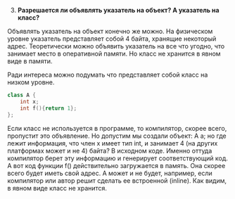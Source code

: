 003. **Разрешается ли объявлять указатель на объект? А указатель на класс?**  

Объявлять указатель на объект конечно же можно. На физическом уровне указатель представляет собой 4 байта, хранящие некоторый адрес. Теоретически можно объявить указатель на все что угодно, что занимает место в оперативной памяти. Но класс не хранится в явном виде в памяти.

Ради интереса можно подумать что представляет собой класс на низком уровне.

```c++
class A {
    int x;
    int f(){return 1};
};
```

Если класс не используется в программе, то компилятор, скорее всего, пропустит это объявление. Но допустим мы создали объект: A a; но где лежит информация, что член x имеет тип int, и занимает 4 (на других платформах может и не 4) байта? В исходном коде. Именно оттуда компилятор берет эту информацию и генерирует соответствующий код.
А вот код функции f() действительно загружается в память. Она скорее всего будет иметь свой адрес. А может и не будет, например, если компилятор или автор решит сделать ее встроенной (inline).
Как видим, в явном виде класс не хранится.

